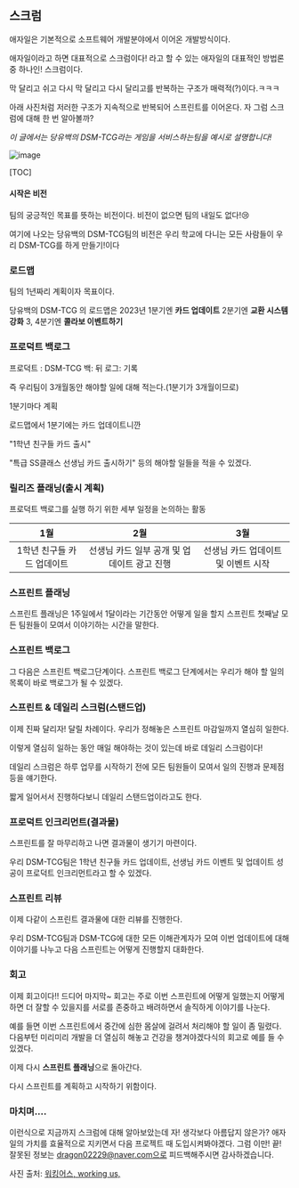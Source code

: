 ## 스크럼

애자일은 기본적으로 소프트웨어 개발분야에서 이어온 개발방식이다.

애자일이라고 하면 대표적으로 스크럼이다! 라고 할 수 있는 애자일의 대표적인 방법론 중 하나인! 스크럼이다.

막 달리고 쉬고 다시 막 달리고 다시 달리고를 반복하는 구조가 매력적(?)이다.ㅋㅋㅋ

아래 사진처럼 저러한 구조가 지속적으로 반복되어 스프린트를 이어온다. 자 그럼 스크럼에 대해 한 번 알아볼까?

*이 글에서는 당유백의 DSM-TCG라는 게임을 서비스하는팀을 예시로 설명합니다!*

![image](https://user-images.githubusercontent.com/90879448/184653084-ea6b1eff-86a3-4de1-81b2-12e032036020.png)

[TOC]



#### 시작은  **비전**

팀의 궁긍적인 목표를 뜻하는 비전이다. 비전이 없으면 팀의 내일도 없다!😢

여기에 나오는 당유백의 DSM-TCG팀의 비전은 우리 학교에 다니는 모든 사람들이 우리 DSM-TCG를 하게 만들기!이다

### **로드맵**

팀의 1년짜리 계획이자 목표이다.

당유백의 DSM-TCG 의 로드맵은 2023년 1분기엔 **카드 업데이트** 2분기엔 **교환 시스템 강화** 3, 4분기엔 **콜라보 이벤트하기**

### **프로덕트 백로그**

프로덕트 : DSM-TCG 백: 뒤 로그: 기록

즉 우리팀이 3개월동안 해야할 일에 대해 적는다.(1분기가 3개월이므로)

1분기마다 계획 

로드맵에서 1분기에는 카드 업데이트니깐

"1학년 친구들 카드 출시"

"특급 SS클래스 선생님 카드 출시하기" 등의 해야할 일들을 적을 수 있겠다.

### **릴리즈 플래닝(출시 계획)**

프로덕트 백로그를 실행 하기 위한 세부 일정을 논의하는 활동

|            1월             |                     2월                     |                 3월                 |
| :------------------------: | :-----------------------------------------: | :---------------------------------: |
| 1학년 친구들 카드 업데이트 | 선생님 카드 일부 공개 및 업데이트 광고 진행 | 선생님 카드 업데이트 및 이벤트 시작 |

### 스프린트 플래닝

스프린트 플래닝은 1주일에서 1달이라는 기간동안 어떻게 일을 할지 스프린트 첫째날 모든 팀원들이 모여서 이야기하는 시간을 말한다.

###  스프린트 백로그

그 다음은 스프린트 백로그단계이다. 스프린트 백로그 단계에서는 우리가 해야 할 일의 목록이 바로 백로그가 될 수 있겠다.

### 스프린트  & 데일리 스크럼(스탠드업)

이제 진짜 달리자! 달릴 차례이다. 우리가 정해놓은 스프린트 마감일까지 열심히 일한다.

이렇게 열심히 일하는 동안 매일 해야하는 것이 있는데 바로 데일리 스크럼이다!

데일리 스크럼은 하루 업무를 시작하기 전에 모든 팀원들이 모여서 일의 진행과 문제점 등을 얘기한다.

짧게 일어서서 진행하다보니 데일리 스탠드업이라고도 한다.

### 프로덕트 인크리먼트(결과물)

스프린트를 잘 마무리하고 나면 결과물이 생기기 마련이다.

우리 DSM-TCG팀은 1학년 친구들 카드 업데이트, 선생님 카드 이벤트 및 업데이트 성공이 프로덕트 인크리먼트라고 할 수 있겠다.

### 스프린트 리뷰

이제 다같이 스프린트 결과물에 대한 리뷰를 진행한다. 

우리 DSM-TCG팀과 DSM-TCG에 대한 모든 이해관계자가 모여 이번 업데이트에 대해 이야기를 나누고 다음 스프린트는 어떻게 진행할지 대화한다. 

### 회고

이제 회고이다!! 드디어 마지막~ 회고는 주로 이번 스프린트에 어떻게 일했는지 어떻게 하면 더 잘할 수 있을지를 서로를 존중하고 배려하면서 솔직하게 이야기를 나눈다.

예를 들면 이번 스프린트에서 중간에 심한 몸살에 걸려서 처리해야 할 일이 좀 밀렸다. 다음부턴 미리미리 개발을 더 열심히 해놓고 건강을 챙겨야겠다식의 회고로 예를 들 수 있겠다. 







이제 다시 **스프린트 플래닝**으로 돌아간다.

다시 스프린트를 계획하고 시작하기 위함이다.





### 마치며....

이런식으로 지금까지 스크럼에 대해 알아보았는데 자! 생각보다 아름답지 않은가? 애자일의 가치를 효율적으로 지키면서 다음 프로젝트 때 도입시켜봐야겠다. 그럼 이만! 끝! 잘못된 정보는 dragon02229@naver.com으로 피드백해주시면 감사하겠습니다. 

사진 출처: [워킹어스, working us,](https://www.youtube.com/c/워킹어스workingus)

